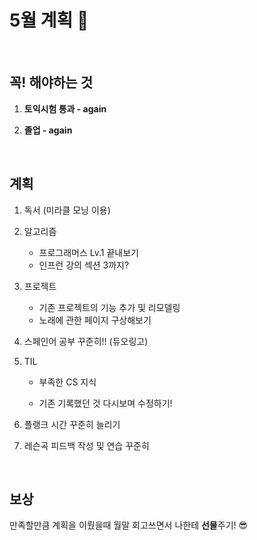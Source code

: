 # 5월 계획 🎁

<br/>

## 꼭! 해야하는 것 

1. **토익시험 통과 - again**

2. **졸업 - again**


<br/>

## 계획

1. 독서 (미라클 모닝 이용)

2. 알고리즘

   - 프로그래머스 Lv.1 끝내보기
   - 인프런 강의 섹션 3까지?

3. 프로젝트 

   - 기존 프로젝트의 기능 추가 및 리모델링
   - 노래에 관한 페이지 구상해보기

4. 스페인어 공부 꾸준히!! (듀오링고)

5. TIL

   - 부족한 CS 지식 

   - 기존 기록했던 것 다시보며 수정하기!

6. 플랭크 시간 꾸준히 늘리기
7. 레슨곡 피드백 작성 및 연습 꾸준히

<br/>

## 보상

만족할만큼 계획을 이뤘을때 월말 회고쓰면서 나한테 **선물**주기! 😎
